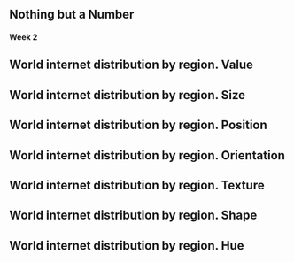 ## Nothing but a Number
#### Week 2
## World internet distribution by region. Value
## World internet distribution by region. Size
## World internet distribution by region. Position
## World internet distribution by region. Orientation
## World internet distribution by region. Texture
## World internet distribution by region. Shape
## World internet distribution by region. Hue